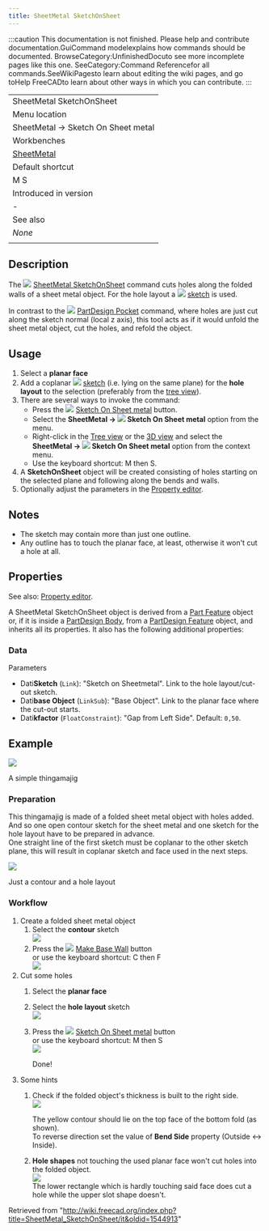 ```yaml
---
title: SheetMetal SketchOnSheet
---
```

:::caution
This documentation is not finished. Please help and contribute documentation.GuiCommand modelexplains how commands should be documented. BrowseCategory:UnfinishedDocuto see more incomplete pages like this one. SeeCategory:Command Referencefor all commands.SeeWikiPagesto learn about editing the wiki pages, and go toHelp FreeCADto learn about other ways in which you can contribute.
:::

|  |
| --- |
| SheetMetal SketchOnSheet |
| Menu location |
| SheetMetal → Sketch On Sheet metal |
| Workbenches |
| [SheetMetal](/SheetMetal_Workbench "SheetMetal Workbench") |
| Default shortcut |
| M S |
| Introduced in version |
| - |
| See also |
| *None* |
|  |

## Description

The ![](/images/SheetMetal_SketchOnSheet.svg) [SheetMetal SketchOnSheet](/SheetMetal_SketchOnSheet "SheetMetal SketchOnSheet") command cuts holes along the folded walls of a sheet metal object. For the hole layout a ![](/images/Workbench_Sketcher.svg) [sketch](/Sketcher_Workbench "Sketcher Workbench") is used.

In contrast to the ![](/images/PartDesign_Pocket.svg) [PartDesign Pocket](/PartDesign_Pocket "PartDesign Pocket") command, where holes are just cut along the sketch normal (local z axis), this tool acts as if it would unfold the sheet metal object, cut the holes, and refold the object.

## Usage

1. Select a **planar face**
2. Add a coplanar ![](/images/Workbench_Sketcher.svg) [sketch](/Sketcher_Workbench "Sketcher Workbench") (i.e. lying on the same plane) for the **hole layout** to the selection (preferably from the [tree view](/Tree_view "Tree view")).
3. There are several ways to invoke the command:
   * Press the ![](/images/SheetMetal_SketchOnSheet.svg) [Sketch On Sheet metal](/SheetMetal_SketchOnSheet "SheetMetal SketchOnSheet") button.
   * Select the **SheetMetal → ![](/images/SheetMetal_SketchOnSheet.svg) Sketch On Sheet metal** option from the menu.
   * Right-click in the [Tree view](/Tree_view "Tree view") or the [3D view](/3D_view "3D view") and select the **SheetMetal → ![](/images/SheetMetal_SketchOnSheet.svg) Sketch On Sheet metal** option from the context menu.
   * Use the keyboard shortcut: M then S.
4. A **SketchOnSheet** object will be created consisting of holes starting on the selected plane and following along the bends and walls.
5. Optionally adjust the parameters in the [Property editor](/Property_editor "Property editor").

## Notes

* The sketch may contain more than just one outline.
* Any outline has to touch the planar face, at least, otherwise it won't cut a hole at all.

## Properties

See also: [Property editor](/Property_editor "Property editor").

A SheetMetal SketchOnSheet object is derived from a [Part Feature](/Part_Feature "Part Feature") object or, if it is inside a [PartDesign Body](/PartDesign_Body "PartDesign Body"), from a [PartDesign Feature](/PartDesign_Feature "PartDesign Feature") object, and inherits all its properties. It also has the following additional properties:

### Data

Parameters

* Dati**Sketch** (`Link`): "Sketch on Sheetmetal". Link to the hole layout/cut-out sketch.
* Dati**base Object** (`LinkSub`): "Base Object". Link to the planar face where the cut-out starts.
* Dati**kfactor** (`FloatConstraint`): "Gap from Left Side". Default: `0,50`.

## Example

![](/images/SheetMetal_SketchOnSheet-05.png)

A simple thingamajig

### Preparation

This thingamajig is made of a folded sheet metal object with holes added.   
And so one open contour sketch for the sheet metal and one sketch for the hole layout have to be prepared in advance.   
One straight line of the first sketch must be coplanar to the other sketch plane, this will result in coplanar sketch and face used in the next steps.

![](/images/SheetMetal_SketchOnSheet-01.png)

Just a contour and a hole layout

### Workflow

1. Create a folded sheet metal object
   1. Select the **contour** sketch   
       ![](/images/SheetMetal_SketchOnSheet-02.png)
   2. Press the ![](/images/SheetMetal_AddBase.svg) [Make Base Wall](/SheetMetal_AddBase "SheetMetal AddBase") button   
       or use the keyboard shortcut: C then F   
       ![](/images/SheetMetal_SketchOnSheet-03.png)
2. Cut some holes
   1. Select the **planar face**
   2. Select the **hole layout** sketch   
       ![](/images/SheetMetal_SketchOnSheet-04.png)
   3. Press the ![](/images/SheetMetal_SketchOnSheet.svg) [Sketch On Sheet metal](/SheetMetal_SketchOnSheet "SheetMetal SketchOnSheet") button   
       or use the keyboard shortcut: M then S   
       ![](/images/SheetMetal_SketchOnSheet-05.png)   
         
       Done!
3. Some hints
   1. Check if the folded object's thickness is built to the right side.   
       ![](/images/SheetMetal_SketchOnSheet-06.png)   
         
       The yellow contour should lie on the top face of the bottom fold (as shown).   
       To reverse direction set the value of **Bend Side** property (Outside <-> Inside).
   2. **Hole shapes** not touching the used planar face won't cut holes into the folded object.   
       ![](/images/SheetMetal_SketchOnSheet-07.png)   
       The lower rectangle which is hardly touching said face does cut a hole while the upper slot shape doesn't.

Retrieved from "<http://wiki.freecad.org/index.php?title=SheetMetal_SketchOnSheet/it&oldid=1544913>"